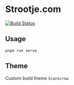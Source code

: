 # Strootje.com
[![Build Status](https://drone.strootje.com/api/badges/strootje/strootje.com/status.svg?ref=refs/heads/master)](https://drone.strootje.com/strootje/strootje.com)

## Usage
```
pnpm run serve
```

## Theme
Custom build theme `Scarecrow`
